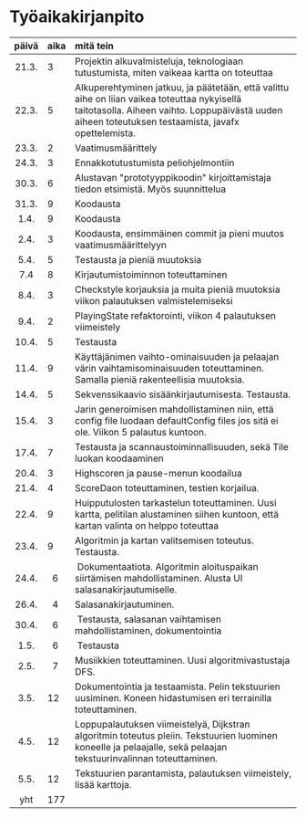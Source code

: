 # Työaikakirjanpito

| päivä | aika | mitä tein  |
| :----:|:-----| :-----|
| 21.3. |  3   | Projektin alkuvalmisteluja, teknologiaan tutustumista, miten vaikeaa kartta on toteuttaa |
| 22.3. |  5   | Alkuperehtyminen jatkuu, ja päätetään, että valittu aihe on liian vaikea toteuttaa nykyisellä taitotasolla. Aiheen vaihto. Loppupäivästä uuden aiheen toteutuksen testaamista, javafx opettelemista. |
| 23.3. |  2   | Vaatimusmäärittely |
| 24.3. |  3   | Ennakkotutustumista peliohjelmontiin |
| 30.3. |  6   | Alustavan "prototyyppikoodin" kirjoittamistaja tiedon etsimistä. Myös suunnittelua |
| 31.3. |  9   | Koodausta |
|  1.4. |  9   | Koodausta |
|  2.4. |  3   | Koodausta, ensimmäinen commit ja pieni muutos vaatimusmäärittelyyn |
|  5.4. |  5   | Testausta ja pieniä muutoksia |
|  7.4  |  8   | Kirjautumistoiminnon toteuttaminen |
|  8.4. |  3   | Checkstyle korjauksia ja muita pieniä muutoksia viikon palautuksen valmistelemiseksi |
|  9.4. |  2   | PlayingState refaktorointi, viikon 4 palautuksen viimeistely |
|  10.4.|  5   | Testausta |
|  11.4.|  9   | Käyttäjänimen vaihto-ominaisuuden ja pelaajan värin vaihtamisominaisuuden toteuttaminen. Samalla pieniä rakenteellisia muutoksia. |
|  14.4.|  5   | Sekvenssikaavio sisäänkirjautumisesta. Testausta. |
|  15.4.|  3   | Jarin generoimisen mahdollistaminen niin, että config file luodaan defaultConfig files jos sitä ei ole. Viikon 5 palautus kuntoon. |
|  17.4.|  7   | Testausta ja scannaustoiminnallisuuden, sekä Tile luokan koodaaminen |
|  20.4.|  3   | Highscoren ja pause-menun koodailua |
|  21.4.|  4   | ScoreDaon toteuttaminen, testien korjailua. |
|  22.4.|  9   | Huipputulosten tarkastelun toteuttaminen. Uusi kartta, pelitilan alustaminen siihen kuntoon, että kartan valinta on helppo toteuttaa |
|  23.4.|  9   | Algoritmin ja kartan valitsemisen toteutus. Testausta. |
|  24.4.|  6   | Dokumentaatiota. Algoritmin aloituspaikan siirtämisen mahdollistaminen. Alusta UI salasanakirjautumiselle. |
|  26.4.|  4   | Salasanakirjautuminen. |
|  30.4.|  6   | Testausta, salasanan vaihtamisen mahdollistaminen, dokumentointia |
|  1.5. |  6   | Testausta |
|  2.5. |  7   | Musiikkien toteuttaminen. Uusi algoritmivastustaja DFS. |
|  3.5. |  12  | Dokumentointia ja testaamista. Pelin tekstuurien uusiminen. Koneen hidastumisen eri terrainilla toteuttaminen. |
|  4.5. |  12   | Loppupalautuksen viimeistelyä, Dijkstran algoritmin toteutus pleiin. Tekstuurien luominen koneelle ja pelaajalle, sekä pelaajan tekstuurinvalinnan toteuttaminen. |
|  5.5. |  12  | Tekstuurien parantamista, palautuksen viimeistely, lisää karttoja. |
| yht   |  177 |  | 
